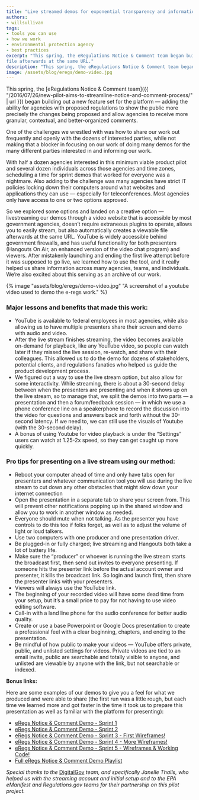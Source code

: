 ```yaml
---
title: "Live streamed demos for exponential transparency and information sharing"
authors:
- willsullivan
tags:
- tools you can use
- how we work
- environmental protection agency
- best practices
excerpt: "This spring, the eRegulations Notice & Comment team began building out a new feature set for the platform. To demo the work as we iterated on it, we faced a challenge of finding a way to do connect frequently with the dozens of interested parties. We settled on live streaming our demos through a video website that is accessible by most government agencies, doesn’t require extraneous plugins to operate, allows you to easily stream, but also automatically creates a viewable
file afterwards at the same URL."
description: "This spring, the eRegulations Notice & Comment team began building out a new feature set for the platform. To demo the work as we iterated on it, we faced a challenge of finding a way to do connect frequently with the dozens of interested parties. We settled on live streaming our demos through a video website that is accessible by most government agencies, doesn’t require extraneous plugins to operate, allows you to easily stream, but also automatically creates a viewable file afterwards at the same URL."
image: /assets/blog/eregs/demo-video.jpg
---
```

This spring, the [eRegulations Notice & Comment team]({{ "/2016/07/26/new-pilot-aims-to-streamline-notice-and-comment-process/" | url }}) began building out a new feature set for the platform — adding the ability for agencies with proposed regulations to show the public more precisely the changes being proposed and allow agencies to receive more granular, contextual, and better-organized comments.

One of the challenges we wrestled with was how to share our work out frequently and openly with the dozens of interested parties, while not making that a blocker in focusing on our work of doing many demos for the many different parties interested in and informing our work.

With half a dozen agencies interested in this minimum viable product pilot and several dozen individuals across those agencies and time
zones, scheduling a time for sprint demos that worked for everyone was a nightmare. Also adding to the challenge was many agencies have strict IT policies locking down their computers around what websites and applications they can use — especially for teleconferences. Most
agencies only have access to one or two options approved.

So we explored some options and landed on a creative option — livestreaming our demos through a video website that is accessible by most
government agencies, doesn’t require extraneous plugins to operate, allows you to easily stream, but also automatically creates a viewable
file afterwards at the same URL. YouTube is widely accessible behind government firewalls, and has useful functionality for both presenters (Hangouts On Air, an enhanced version of the video chat program) and viewers. After mistakenly launching and ending the first live attempt before it was supposed to go live, we learned how to use the tool, and it really helped us share information across many agencies, teams, and individuals. We’re also excited about this serving as an archive of our work.

{% image "assets/blog/eregs/demo-video.jpg" "A screenshot of a youtube video used to demo the e-regs work." %}

### Major lessons and benefits that made this work:

-   YouTube is available to federal employees in most agencies, while also allowing us to have multiple presenters share their screen and demo with audio and video.
-   After the live stream finishes streaming, the video becomes available on-demand for playback, like any YouTube video, so people can watch later if they missed the live session, re-watch, and share with their colleagues. This allowed us to do the demo for dozens of stakeholders, potential clients, and regulations fanatics who helped us guide the product development process.
-   We figured out a way to use the live stream option, but also allow for some interactivity. While streaming, there is about a 30-second delay between when the presenters are presenting and when it shows up on the live stream, so to manage that, we split the demos into two parts — a presentation and then a forum/feedback session — in which we use a phone conference line on a speakerphone to record the discussion into the video for questions and answers back and forth without the 30-second latency. If we need to, we can still use the visuals of Youtube (with the 30-second delay).
-   A bonus of using Youtube for video playback is under the “Settings” users can watch at 1.25-2x speed, so they can get caught up more quickly.

### Pro tips for presenting on a live stream using our method:

-   Reboot your computer ahead of time and only have tabs open for presenters and whatever communication tool you will use during the live stream to cut down any other obstacles that might slow down your internet connection
-   Open the presentation in a separate tab to share your screen from. This will prevent other notifications popping up in the shared window and allow you to work in another window as needed.
-   Everyone should mute when not talking. As the presenter you have controls to do this too if folks forget, as well as to adjust the volume of light or loud talkers.
-   Use two computers with one producer and one presentation driver.
-   Be plugged-in or fully charged; live streaming and Hangouts both take a lot of battery life.
-   Make sure the “producer” or whoever is running the live stream starts the broadcast first, then send out invites to everyone presenting. If someone hits the presenter link before the actual account owner and presenter, it kills the broadcast link. So login and launch first, then share the presenter links with your presenters.
-   Viewers will always use the YouTube link.
-   The beginning of your recorded video will have some dead time from your setup, but it’s a small price to pay for not having to use video editing software.
-   Call-in with a land line phone for the audio conference for better audio quality.
-   Create or use a base Powerpoint or Google Docs presentation to create a professional feel with a clear beginning, chapters, and ending to the presentation.
-   Be mindful of how public to make your videos — YouTube offers private, public, and unlisted settings for videos. Private videos are tied to an email invite, public are searchable and totally visible to anyone, and unlisted are viewable by anyone with the link, but not searchable or indexed.

**Bonus links:**

Here are some examples of our demos to give you a feel for what we
produced and were able to share (the first run was a little rough, but
each time we learned more and got faster in the time it took us to
prepare this presentation as well as familiar with the platform for
presenting):

-   [eRegs Notice & Comment Demo - Sprint 1](https://www.youtube.com/watch?v=w9LCTExyC3A)
-   [eRegs Notice & Comment Demo - Sprint 2](https://www.youtube.com/watch?v=vH6UznuKyu0)
-   [eRegs Notice & Comment Demo - Sprint 3 - First Wireframes!](https://www.youtube.com/watch?v=7aEjjk-JrKg)
-   [eRegs Notice & Comment Demo - Sprint 4 - More Wireframes!](https://www.youtube.com/watch?v=wFEDa7CsQAo)
-   [eRegs Notice & Comment Demo - Sprint 5 - Wireframes & Working Code!](https://www.youtube.com/watch?v=h8DyhPOgUt4)
-   [Full eRegs Notice & Comment Demo Playlist](https://www.youtube.com/playlist?list=PLd9b-GuOJ3nHSz3GVv0UsOtDCxlaVdtj2)

*Special thanks to the* [DigitalGov](http://digitalgov.gov/) *team,
and specifically Janelle Thalls, who helped us with the streaming
account and initial setup and to the EPA eManifest and Regulations.gov
teams for their partnership on this pilot project.*
